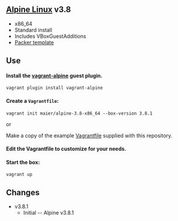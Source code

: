 ## [Alpine Linux](http://alpinelinux.org) v3.8

* x86_64
* Standard install
* Includes VBoxGuestAdditions
* [Packer template](https://github.com/maier/packer-templates/alpine3.8)

## Use

#### Install the [vagrant-alpine](https://github.com/maier/vagrant-alpine) guest plugin.

```
vagrant plugin install vagrant-alpine
```

#### Create a `Vagrantfile`:

```
vagrant init maier/alpine-3.8-x86_64 --box-version 3.8.1
```

or

Make a copy of the example [Vagrantfile](https://github.com/maier/packer-templates/blob/master/alpine3.8/Vagrantfile) supplied with this repository.

#### Edit the Vagrantfile to customize for your needs.

#### Start the box:

```
vagrant up
```

## Changes

* v3.8.1
   * Initial -- Alpine v3.8.1
